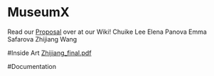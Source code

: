 # MuseumX
Read our [Proposal](https://github.com/zhijiang95/MuseumX/wiki/Proposal) over at our Wiki!
Chuike Lee
Elena Panova
Emma Safarova
Zhijiang Wang

#Inside Art
[Zhijiang_final.pdf](https://github.com/zhijiang95/MuseumX/files/3755462/Zhijiang_final.pdf)

#Documentation
